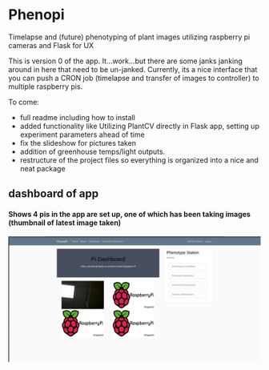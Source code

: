 # Phenopi
Timelapse and (future) phenotyping of plant images utilizing raspberry pi cameras and Flask for UX

This is version 0 of the app.  It...work...but there are some janks janking around in here that need to be un-janked.  Currently, its a nice interface that you can push a CRON job (timelapse and transfer of images to controller) to multiple raspberry pis.  

To come:

- full readme including how to install
- added functionality like Utilizing PlantCV directly in Flask app, setting up experiment parameters ahead of time
- fix the slideshow for pictures taken
- addition of greenhouse temps/light outputs.
- restructure of the project files so everything is organized into a nice and neat package


## dashboard of app
#### Shows 4 pis in the app are set up, one of which has been taking images (thumbnail of latest image taken)

![dashboard](https://github.com/elderberry-smells/Phenopi/blob/main/phenopi/static/dashboard.png)

